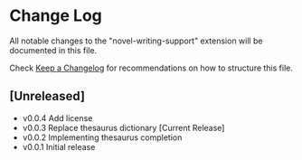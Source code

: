 # Change Log

All notable changes to the "novel-writing-support" extension will be documented in this file.

Check [Keep a Changelog](http://keepachangelog.com/) for recommendations on how to structure this file.

## [Unreleased]

- v0.0.4 Add license
- v0.0.3 Replace thesaurus dictionary [Current Release]
- v0.0.2 Implementing thesaurus completion
- v0.0.1 Initial release
